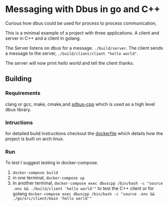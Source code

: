 # Messaging with Dbus in go and C++

Curious how dbus could be used for process to process communication,

This is a minimal example of a project with three applications. A client and server in C++ and a client in golang.

The Server listens on dbus for a message. `./build/server`. The client sends a message to the server, `./build/client/client "hello world"`.

The server will now print *hello world* and tell the client thanks.

## Building

### Requirements

clang or gcc, make, cmake,and [sdbus-cpp](https://github.com/Kistler-Group/sdbus-cpp) which is used as a high level dbus library. 

### Intructions

for detailed build instructions checkout the [dockerfile](./Dockerfile) which details how the project is built on arch linux.

### Run

To test I suggest testing in docker-compose.

1. `docker-compose build`
2. in one terminal, `docker-compose up`
3. In another terminal, `docker-compose exec dbuscpp /bin/bash -c "source .env && ./build/client 'hello world'"` to test the C++ client or for golang `docker-compose exec dbuscpp /bin/bash -c "source .env && ./go/src/client/main 'hello world'"`
